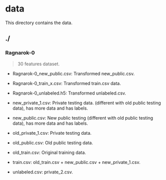 # data

This directory contains the data.

## ./
### Ragnarok-0
> 30 features dataset.
- Ragnarok-0_new_public.csv: Transformed new_public.csv.
- Ragnarok-0_train_x.csv: Transformed train.csv data.
- Ragnarok-0_unlabeled.h5: Transformed unlabeled.csv.

- new_private_1.csv: Private testing data. (different with old public testing data), has more data and has labels.
- new_public.csv: New public testing (different with old public testing data), has more data and has labels.
- old_private_1.csv: Private testing data.
- old_public.csv: Old public testing data.
- old_train.csv: Original training data.
- train.csv: old_train.csv + new_public.csv + new_private_1.csv.
- unlabeled.csv: private_2.csv.
